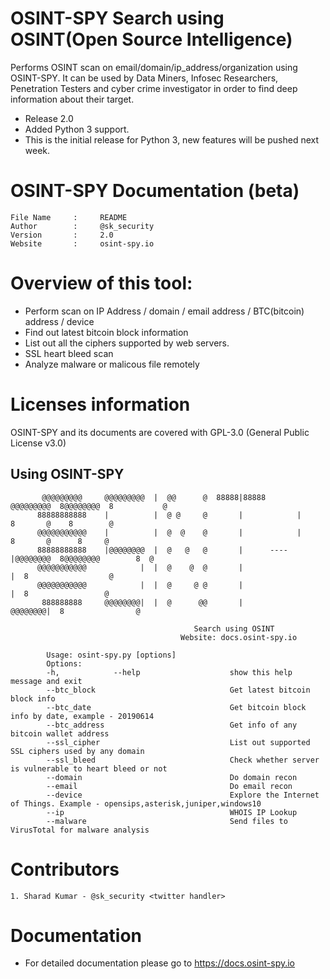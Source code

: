 # OSINT-SPY Search using OSINT(Open Source Intelligence)
Performs OSINT scan on email/domain/ip_address/organization using OSINT-SPY. It can be used by Data Miners, Infosec Researchers, Penetration Testers and cyber crime investigator in order to find deep information about their target.

* Release 2.0
* Added Python 3 support.
* This is the initial release for Python 3, new features will be pushed next week. 

# OSINT-SPY Documentation (beta)
	File Name     :     README
	Author        :     @sk_security
	Version       :     2.0
	Website       :     osint-spy.io



# Overview of this tool:
* Perform scan on IP Address / domain / email address / BTC(bitcoin) address / device
* Find out latest bitcoin block information
* List out all the ciphers supported by web servers.
* SSL heart bleed scan
* Analyze malware or malicous file remotely


# Licenses information
OSINT-SPY and its documents are covered with GPL-3.0 (General Public License v3.0)


## Using OSINT-SPY
```
       @@@@@@@@@     @@@@@@@@@  |  @@      @  88888|88888       @@@@@@@@@  8@@@@@@@@  8           @
      88888888888    |          |  @ @     @       |            |          8       @    8        @
      @@@@@@@@@@@    |          |  @  @    @       |            |          8       @      8     @
      88888888888    |@@@@@@@@  |  @   @   @       |      ----  |@@@@@@@@  8@@@@@@@@        8  @
      @@@@@@@@@@@            |  |  @    @  @       |                    |  8                  @
      @@@@@@@@@@@            |  |  @     @ @       |                    |  8                 @
       888888888     @@@@@@@@|  |  @      @@       |            @@@@@@@@|  8                @

                                         Search using OSINT
                                      Website: docs.osint-spy.io

        Usage: osint-spy.py [options]
        Options:
        -h,            --help                    show this help message and exit
        --btc_block                              Get latest bitcoin block info
        --btc_date                               Get bitcoin block info by date, example - 20190614
        --btc_address                            Get info of any bitcoin wallet address
        --ssl_cipher                             List out supported SSL ciphers used by any domain
        --ssl_bleed                              Check whether server is vulnerable to heart bleed or not
        --domain                                 Do domain recon
        --email                                  Do email recon
        --device                                 Explore the Internet of Things. Example - opensips,asterisk,juniper,windows10
        --ip                                     WHOIS IP Lookup
        --malware                                Send files to VirusTotal for malware analysis

```

# Contributors
	1. Sharad Kumar - @sk_security <twitter handler>

# Documentation

* For detailed documentation please go to https://docs.osint-spy.io
